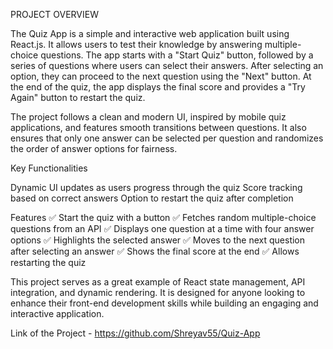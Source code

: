 PROJECT OVERVIEW 

The Quiz App is a simple and interactive web application built using React.js. It allows users to test their knowledge by answering multiple-choice questions.
The app starts with a "Start Quiz" button, followed by a series of questions where users can select their answers. After selecting an option, they can proceed to the next question using the "Next" button. At the end of the quiz, the app displays the final score and provides a "Try Again" button to restart the quiz.

The project follows a clean and modern UI, inspired by mobile quiz applications, and features smooth transitions between questions. It also ensures that only one answer can be selected per question and randomizes the order of answer options for fairness.

Key Functionalities

Dynamic UI updates as users progress through the quiz
Score tracking based on correct answers
Option to restart the quiz after completion

Features
✅ Start the quiz with a button
✅ Fetches random multiple-choice questions from an API
✅ Displays one question at a time with four answer options
✅ Highlights the selected answer
✅ Moves to the next question after selecting an answer
✅ Shows the final score at the end
✅ Allows restarting the quiz

This project serves as a great example of React state management, API integration, and dynamic rendering. It is designed for anyone looking to enhance their front-end development skills while building an engaging and interactive application.

Link of the Project - https://github.com/Shreyav55/Quiz-App
